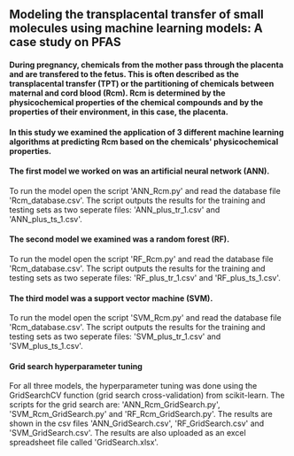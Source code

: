 ## Modeling the transplacental transfer of small molecules using machine learning models: A case study on PFAS
#### During pregnancy, chemicals from the mother pass through the placenta and are transfered to the fetus. This is often described as the transplacental transfer (TPT) or the partitioning of chemicals between maternal and cord blood (Rcm). Rcm is determined by the physicochemical properties of the chemical compounds and by the properties of their environment, in this case, the placenta.

#### In this study we examined the application of 3 different machine learning algorithms at predicting Rcm based on the chemicals' physicochemical properties. 

#### The first model we worked on was an artificial neural network (ANN).
To run the model open the script 'ANN_Rcm.py' and read the database file 'Rcm_database.csv'. The script outputs the results for the training and testing sets as two seperate files: 'ANN_plus_tr_1.csv' and 'ANN_plus_ts_1.csv'. 

#### The second model we examined was a random forest (RF).
To run the model open the script 'RF_Rcm.py' and read the database file 'Rcm_database.csv'. The script outputs the results for the training and testing sets as two seperate files: 'RF_plus_tr_1.csv' and 'RF_plus_ts_1.csv'. 

#### The third model was a support vector machine (SVM).
To run the model open the script 'SVM_Rcm.py' and read the database file 'Rcm_database.csv'. The script outputs the results for the training and testing sets as two seperate files: 'SVM_plus_tr_1.csv' and 'SVM_plus_ts_1.csv'. 

#### Grid search hyperparameter tuning
For all three models, the hyperparameter tuning was done using the GridSearchCV function (grid search cross-validation) from scikit-learn. The scripts for the grid search are: 'ANN_Rcm_GridSearch.py', 'SVM_Rcm_GridSearch.py' and 'RF_Rcm_GridSearch.py'. The results are shown in the csv files 'ANN_GridSearch.csv', 'RF_GridSearch.csv' and 'SVM_GridSearch.csv'. The results are also uploaded as an excel spreadsheet file called 'GridSearch.xlsx'.

